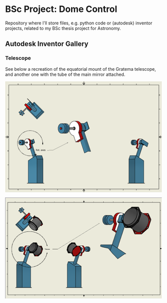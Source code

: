 # BSc Project: Dome Control

Repository where I'll store files, e.g. python code or (autodesk) inventor projects, related to my BSc thesis project for Astronomy.

## Autodesk Inventor Gallery

### Telescope

See below a recreation of the equatorial mount of the Gratema telescope, and another one with the tube of the main mirror attached.

![Gratema mount](inventor/exports/telescope_mount.png)

![Gratema mount](inventor/exports/telescope.png)